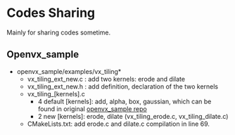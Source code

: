 # Codes Sharing

Mainly for sharing codes sometime. 

## Openvx_sample

* openvx_sample/examples/vx\_tiling*
  * vx\_tiling\_ext\_new.c : add two kernels: erode and dilate
  * vx\_tiling\_ext\_new.h : add definition, declaration of the two kernels
  * vx\_tiling_[kernels].c 
      * 4 default [kernels]: add, alpha, box, gaussian, which can be found in original [openvx\_sample repo](https://github.com/xiaoyanzhuo/openvx_sample/tree/master/examples)
      * 2 new [kernels]: erode, dilate (vx\_tiling\_erode.c, vx\_tiling\_dilate.c)
  * CMakeLists.txt: add erode.c and dilate.c compilation in line 69.

